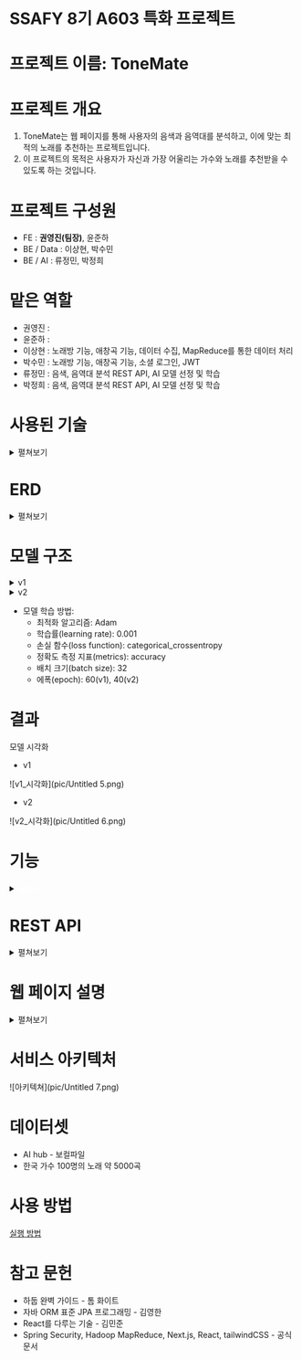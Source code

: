 # SSAFY 8기 A603 특화 프로젝트

# 프로젝트 이름: ToneMate

# 프로젝트 개요

1. ToneMate는 웹 페이지를 통해 사용자의 음색과 음역대를 분석하고, 이에 맞는 최적의 노래를 추천하는 프로젝트입니다. 
2. 이 프로젝트의 목적은 사용자가 자신과 가장 어울리는 가수와 노래를 추천받을 수 있도록 하는 것입니다.

# 프로젝트 구성원

- FE : **권영진(팀장)**, 윤준하
- BE / Data : 이상현, 박수민
- BE / AI : 류정민, 박정희

# 맡은 역할

- 권영진 : 
- 윤준하 : 
- 이상현 : 노래방 기능, 애창곡 기능, 데이터 수집, MapReduce를 통한 데이터 처리
- 박수민 : 노래방 기능, 애창곡 기능, 소셜 로그인, JWT
- 류정민 : 음색, 음역대 분석 REST API, AI 모델 선정 및 학습
- 박정희 : 음색, 음역대 분석 REST API, AI 모델 선정 및 학습

# 사용된 기술
<details>
<summary>펼쳐보기</summary>
    
    ### Front End
    
    - React 18.2.0
    - Next.js 13.2.4
    - Tanstack Query 4.28.0
    - Axios 1.3.4
    - Chart.js 4.2.1
    
    ### Back-end
    
    - Java openjdk-11
    - Python 3.10.9
    - Spring boot 2.7.5
    - Spring Security 5.7.4
    - Spring Data JPA 2.7.5
    - Querydsl 5.0.0
    - JWT 0.11.5
    - Spring Data Redis 2.7.5
    - Flask 2.2.3
    
    ### AI
    
    - scikit-learn 1.2.2
    - Keras 2.11.0
    - librosa 0.10.0
    - tensorflow 2.11.0
    
    ### Data
    
    - Hadoop-MapReduce 3.3.1
    - MRjob 0.7.4
    
    ### CI / CD
    
    - GitLab, Jenkins

</details>

# ERD
<details>
<summary>펼쳐보기</summary>
![ERD](pic/Untitled.png)
</details>

# 모델 구조

<details>
  <summary>v1</summary>

  ![v1_summary](pic/Untitled 1.png)
  ![v1](pic/Untitled 2.png)
</details>
    

<details>
  <summary>v2</summary>

  ![v2_summary](pic/Untitled 3.png)
  ![v2](pic/Untitled 4.png)
</details>

    
- 모델 학습 방법:
    - 최적화 알고리즘: Adam
    - 학습률(learning rate): 0.001
    - 손실 함수(loss function): categorical_crossentropy
    - 정확도 측정 지표(metrics): accuracy
    - 배치 크기(batch size): 32
    - 에폭(epoch): 60(v1), 40(v2)
    

# 결과

모델 시각화

- v1

![v1_시각화](pic/Untitled 5.png)

- v2

![v2_시각화](pic/Untitled 6.png)

# 기능
<details>
<summary> <span style="color: #FFFFFF;">펼쳐보기</span> </summary>
![기능](pic/table1.png)
![기능](pic/table2.png)
</details>

# REST API
<details>
<summary>펼쳐보기</summary>
![기능](pic/table3.png)
![기능](pic/table4.png)
![기능](pic/table5.png)
![기능](pic/table6.png)
![기능](pic/table7.png)
![기능](pic/table8.png)
</details>

# 웹 페이지 설명
<details>
<summary>펼쳐보기</summary>

## 로그인 - 카카오 소셜 로그인

![웹페이지 설명](pic/web1.png)
![웹페이지 설명](pic/web2.png)
- Spring Security, JWT를 이용하여 구현
- JWT의 경우 httponly, samesite는 Lax로 설정한 쿠키에 저장
- Refresh Token과 Access Token을 이용하여 이용자의 UX 고려
- Access Token은 30분, Refresh Token은 7일로 설정


## 메인 페이지

![웹페이지 설명](pic/web3.png)
- 좌측 네비게이션 바 설정
- Spring Security로 로그아웃 구현
- 로그아웃 버튼으로 JWT 쿠키를 삭제하여 로그아웃 처리


## 음색 검사

![웹페이지 설명](pic/web4.png)
- 녹음 시작 버튼 클릭 -> 녹음 완료 버튼 클릭 -> 검사 제출
- Spring 서버를 거쳐 Flask 서버를 통해 AI 분석 후 결과를 저장하고 Front에 알맞은 형태로 응답


![웹페이지 설명](pic/web5.png)
- 녹음이 시작되면 오디오 비주얼라이저가 실행되는 것을 볼 수 있음


![웹페이지 설명](pic/web6.png)
- 결과가 전달되면 결과 페이지가 보임
- chart.js를 이용하여 그래프를 표현
- 대표 노래들의 유튜브 검색 링크를 제공하여 유저가 편하게 검색할 수 있도록 함


## 음역대 검사

![웹페이지 설명](pic/web7.png)
- 최고음 측정 -> 최고음 종료 -> 최저음 측정 -> 최저음 종료 -> 검사 제출
- 녹음이 시작되면 오디오 비주얼라이저가 실행되는 것을 볼 수 있음

![웹페이지 설명](pic/web8.png)
- Spring boot에서 tarsos 라이브러리를 통해 음역대를 판단함
- 이에 맞는 노래 목록들을 DB에서 검색하여 응답함


## 검사 결과

![웹페이지 설명](pic/web9.png)
- 지난 검사 결과들을 보여줌


## 노래 검색

![웹페이지 설명](pic/web10.png)
- TJ노래방 번호들을 크롤링하여 DB 구성
- JPA의 페이지네이션 기능 사용
- 로그인 한 유저의 애창곡 리스트에 해당 곡의 유무도 같이 응답함
- 검색 속도 향상을 위해 가수와 제목의 띄어쓰기를 전부 제거한 컬럼을 생성하고, 인덱싱 처리를 함


## 애창곡 리스트

![웹페이지 설명](pic/web11.png)
- 로그인 한 유저의 애창곡 리스트 제공
- JPA의 페이지네이션 기능 사용
</details>

# 서비스 아키텍처

![아키텍쳐](pic/Untitled 7.png)

# 데이터셋

- AI hub - 보컬파일
- 한국 가수 100명의 노래 약 5000곡

# 사용 방법
[실행 방법](exec/README.md)

# 참고 문헌

- 하둡 완벽 가이드 - 톰 화이트
- 자바 ORM 표준 JPA 프로그래밍 - 김영한
- React를 다루는 기술 - 김민준
- Spring Security, Hadoop MapReduce, Next.js, React, tailwindCSS - 공식 문서
